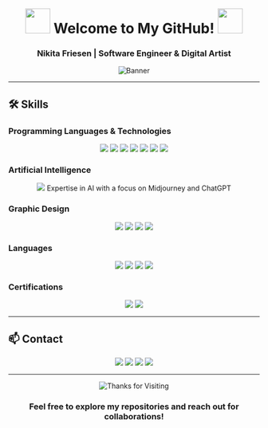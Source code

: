 <div align="center">

# <img src="https://user-images.githubusercontent.com/74038190/213844263-a8897a51-32f4-4b3b-b5c2-e1528b89f6f3.png" width="50px" /> Welcome to My GitHub! <img src="https://user-images.githubusercontent.com/74038190/213844263-a8897a51-32f4-4b3b-b5c2-e1528b89f6f3.png" width="50px" />

### Nikita Friesen | Software Engineer & Digital Artist

![Banner](https://github.com/Anmol-Baranwal/Cool-GIFs-For-GitHub/assets/74038190/d48893bd-0757-481c-8d7e-ba3e163feae7)

</div>

---

## 🛠 Skills

### Programming Languages & Technologies
<p align="center">
  <img src="https://img.shields.io/badge/Python-3776AB?style=for-the-badge&logo=python&logoColor=white"/>
  <img src="https://img.shields.io/badge/Svelte-FF3E00?style=for-the-badge&logo=svelte&logoColor=white"/>
  <img src="https://img.shields.io/badge/TypeScript-3178C6?style=for-the-badge&logo=typescript&logoColor=white"/>
  <img src="https://img.shields.io/badge/JavaScript-F7DF1E?style=for-the-badge&logo=javascript&logoColor=black"/>
  <img src="https://img.shields.io/badge/HTML5-E34F26?style=for-the-badge&logo=html5&logoColor=white"/>
  <img src="https://img.shields.io/badge/CSS3-1572B6?style=for-the-badge&logo=css3&logoColor=white"/>
  <img src="https://img.shields.io/badge/Bash-4EAA25?style=for-the-badge&logo=gnubash&logoColor=white"/>
</p>

### Artificial Intelligence
<p align="center">
  <img src="https://img.shields.io/badge/OpenAI-412991?style=for-the-badge&logo=openai&logoColor=white"/> 
  <span>Expertise in AI with a focus on Midjourney and ChatGPT</span>
</p>

### Graphic Design
<p align="center">
  <img src="https://img.shields.io/badge/Adobe%20Photoshop-31A8FF?style=for-the-badge&logo=adobephotoshop&logoColor=white"/>
  <img src="https://img.shields.io/badge/Adobe%20Illustrator-FF9A00?style=for-the-badge&logo=adobeillustrator&logoColor=white"/>
  <img src="https://img.shields.io/badge/Figma-F24E1E?style=for-the-badge&logo=figma&logoColor=white"/>
  <img src="https://img.shields.io/badge/Adobe%20InDesign-FF3366?style=for-the-badge&logo=adobeindesign&logoColor=white"/>
</p>

### Languages
<p align="center">
  <img src="https://img.shields.io/badge/German-000000?style=for-the-badge&logo=deutschebank&logoColor=white"/> 
  <img src="https://img.shields.io/badge/Russian-000000?style=for-the-badge&logo=rss&logoColor=white"/>
  <img src="https://img.shields.io/badge/English-000000?style=for-the-badge&logo=americanexpress&logoColor=white"/>
  <img src="https://img.shields.io/badge/Japanese-000000?style=for-the-badge&logo=duolingo&logoColor=white"/>
</p>

### Certifications
<p align="center">
  <img src="https://img.shields.io/badge/DO--178C%20Certification-FF0000?style=for-the-badge&logo=drone&logoColor=white"/>
  <img src="https://img.shields.io/badge/A1/A3%20Drone%20Pilot%20License-FF0000?style=for-the-badge&logo=drone&logoColor=white"/>
</p>

---

## 📫 Contact
<p align="center">
  <a href="http://sputnix.me"><img src="https://img.shields.io/badge/Website-000000?style=for-the-badge&logo=googlechrome&logoColor=white"/></a>
  <a href="https://www.linkedin.com/in/nikita-friesen"><img src="https://img.shields.io/badge/LinkedIn-0A66C2?style=for-the-badge&logo=linkedin&logoColor=white"/></a>
  <a href="https://github.com/Gitkubikon"><img src="https://img.shields.io/badge/GitHub-181717?style=for-the-badge&logo=github&logoColor=white"/></a>
  <a href="mailto:nikitafriesen74@gmail.com"><img src="https://img.shields.io/badge/Email-D14836?style=for-the-badge&logo=gmail&logoColor=white"/></a>
</p>

---

<div align="center">

![Thanks for Visiting](https://github.com/Anmol-Baranwal/Cool-GIFs-For-GitHub/assets/74038190/c288471c-be67-4fbb-af44-1c63ee9ed280)

### Feel free to explore my repositories and reach out for collaborations!

</div>

